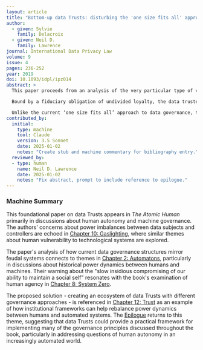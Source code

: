 ```yaml
---
layout: article
title: "Bottom-up data Trusts: disturbing the 'one size fits all' approach to data governance"
author:
  - given: Sylvie 
    family: Delacroix
  - given: Neil D.
    family: Lawrence
journal: International Data Privacy Law
volume: 9
issue: 4
pages: 236-252
year: 2019
doi: 10.1093/idpl/ipz014
abstract: >
  This paper proceeds from an analysis of the very particular type of vulnerability concomitant with our ‘leaking’ data on a daily basis, to show that data ownership is both unlikely and inadequate as an answer to the problems at stake. We also argue that the current construction of top-down regulatory constraints on contractual freedom is both necessary and insufficient. To address the particular type of vulnerability at stake, bottom-up empowerment structures are needed. The latter aim to ‘give a voice’ to data subjects whose choices when it comes to data governance are often reduced to binary, ill-informed consent. While the rights granted by instruments like the GDPR can be used as tools in a bid to shape possible data-reliant futures -such as better use of natural resources, medical care etc., their exercise is both demanding and unlikely to be as impactful when leveraged individually. We argue that the power that stems from aggregated data should be returned to individuals through the legal mechanism of Trusts.

  Bound by a fiduciary obligation of undivided loyalty, the data trustees would exercise the data rights conferred by the GDPR (or other top-down regulation) on behalf of the Trust’s beneficiaries. The data trustees would hence be placed in a position where they can negotiate data use in conformity with the Trust’s terms, thus introducing an independent intermediary between data subjects and data collectors.

  Unlike the current ‘one size fits all’ approach to data governance, there should be a plurality of Trusts, allowing data subjects to choose a Trust that reflects their aspirations, and to switch Trusts when needed. Data Trusts may arise out of publicly or privately funded initiatives. By potentially facilitating access to ‘pre-authorised’, aggregated data (consent would be negotiated on a collective basis, according to the terms of each Trust), our data Trust proposal may remove key obstacles to the realisation of the potential underlying large datasets.
contributed_by:
  initial:
    type: machine
    tool: Claude
    version: 3.5 Sonnet
    date: 2025-01-02
    notes: "Create stub and machine commentary for bibliography entry."
  reviewed_by:
  - type: human
    name: Neil D. Lawrence
    date: 2025-01-02
    notes: "Fix abstract, prompt to include reference to epilogue."
---
```


<div class="machine-commentary" markdown="1">

### Machine Summary

This foundational paper on data Trusts appears in *The Atomic Human* primarily in discussions about human autonomy and machine governance. The authors' concerns about power imbalances between data subjects and controllers are echoed in [Chapter 10: Gaslighting](/chapters/10-gaslighting), where similar themes about human vulnerability to technological systems are explored.

The paper's analysis of how current data governance structures mirror feudal systems connects to themes in [Chapter 2: Automatons](/chapters/02-automatons), particularly in discussions about historical power dynamics between humans and machines. Their warning about the "slow insidious compromising of our ability to maintain a social self" resonates with the book's examination of human agency in [Chapter 8: System Zero](/chapters/08-system-zero).

The proposed solution - creating an ecosystem of data Trusts with different governance approaches - is referenced in [Chapter 12: Trust](/chapters/12-trust) as an example of how institutional frameworks can help rebalance power dynamics between humans and automated systems. The [Epilogue](/chapters/13-epilogue) returns to this theme, suggesting that data Trusts could provide a practical framework for implementing many of the governance principles discussed throughout the book, particularly in addressing questions of human autonomy in an increasingly automated world.

</div> 